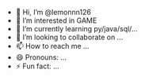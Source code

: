 - 👋 Hi, I’m @lemonnn126
- 👀 I’m interested in GAME
- 🌱 I’m currently learning py/java/sql/...
- 💞️ I’m looking to collaborate on ...
- 📫 How to reach me ...
- 😄 Pronouns: ...
- ⚡ Fun fact: ...

<!---
lemonnn126/lemonnn126 is a ✨ special ✨ repository because its `README.md` (this file) appears on your GitHub profile.
You can click the Preview link to take a look at your changes.
--->
